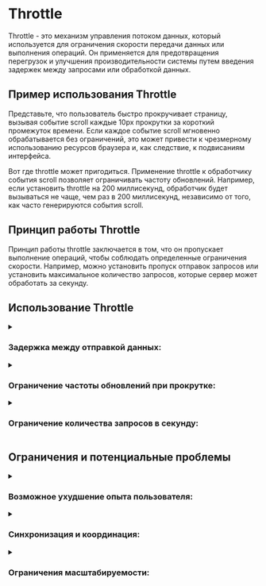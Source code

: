 # Throttle

Throttle - это механизм управления потоком данных, который используется для ограничения скорости передачи данных или выполнения операций. Он применяется для предотвращения перегрузок и улучшения производительности системы путем введения задержек между запросами или обработкой данных.

## Пример использования Throttle

Представьте, что пользователь быстро прокручивает страницу, вызывая событие scroll каждые 10px прокрутки за короткий промежуток времени. Если каждое событие scroll мгновенно обрабатывается без ограничений, это может привести к чрезмерному использованию ресурсов браузера и, как следствие, к подвисаниям интерфейса.

Вот где throttle может пригодиться. Применение throttle к обработчику события scroll позволяет ограничивать частоту обновлений. Например, если установить throttle на 200 миллисекунд, обработчик будет вызываться не чаще, чем раз в 200 миллисекунд, независимо от того, как часто генерируются события scroll.

## Принцип работы Throttle

Принцип работы throttle заключается в том, что он пропускает выполнение операций, чтобы соблюдать определенные ограничения скорости. Например, можно установить пропуск отправок запросов или установить максимальное количество запросов, которые сервер может обработать за секунду.

## Использование Throttle

<details> 
<summary><h3><b>Задержка между отправкой данных:</b></h3></summary>

- В приложении для обмена сообщениями задержка между отправкой двух сообщений устанавливается в 500 миллисекунд. Это позволяет избежать перегрузки канала связи и более плавно передавать данные.

</details>

<details>
<summary><h3><b>Ограничение частоты обновлений при прокрутке:</b></h3></summary>

- При прокрутке веб-приложения генерируются события `scroll`. Throttle с интервалом 200 мс ограничивает обновления интерфейса, предотвращая перегрузку ресурсов и обеспечивая плавное взаимодействие.

</details> 

<details> 
<summary><h3><b>Ограничение количества запросов в секунду:</b></h3></summary>

- Веб-сервис ограничивает отправку клиентом более 100 запросов в секунду. Если клиент попытается отправить больше запросов, их выполнение будет задержано согласно заданной скорости.

</details> 


## Ограничения и потенциальные проблемы

<details> <summary><h3><b>Возможное ухудшение опыта пользователя:</b></h3></summary>

- Если throttle настроен слишком агрессивно, пользователи могут столкнуться с задержками при использовании приложения или сервиса. Необходимо находить баланс между контролем нагрузки и качеством обслуживания.

</details> <details> <summary><h3><b>Синхронизация и координация:</b></h3></summary>

- При использовании throttle в распределенных системах необходима хорошая синхронизация и координация между компонентами, чтобы избежать проблем с согласованностью и снижением производительности.

</details> <details> <summary><h3><b>Ограничения масштабируемости:</b></h3></summary>

- Некорректное настроен throttle может стать узким местом при масштабировании системы, особенно если ограничение накладывается на ключевые компоненты.

</details>